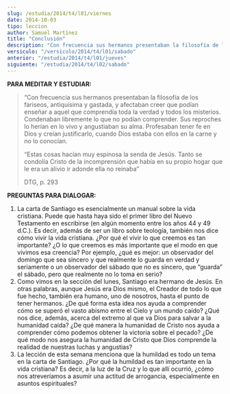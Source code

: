 ```yaml
---
slug: /estudia/2014/t4/l01/viernes
date: 2014-10-03
tipo: leccion
author: Samuel Martínez
title: "Conclusión"
description: "Con frecuencia sus hermanos presentaban la filosofía de los fariseos,  antiquísima y gastada, y afectaban creer que podían enseñar a aquel que  comprendía toda la verdad y todos los misterios. Condenaban libremente lo que  no podían comprender. Sus reproches lo herían en lo vi..."
versiculo: "/versiculo/2014/t4/l01/sabado"
anterior: "/estudia/2014/t4/l01/jueves"
siguiente: "/estudia/2014/t4/l02/sabado"
---
```


**PARA MEDITAR Y ESTUDIAR:**

> “Con frecuencia sus hermanos presentaban la filosofía de los fariseos, antiquísima y gastada, y afectaban creer que podían enseñar a aquel que comprendía toda la verdad y todos los misterios. Condenaban libremente lo que no podían comprender. Sus reproches lo herían en lo vivo y angustiaban su alma. Profesaban tener fe en Dios y creían justificarlo, cuando Dios estaba con ellos en la carne y no lo conocían.
>
> “Estas cosas hacían muy espinosa la senda de Jesús. Tanto se condolía Cristo de la incomprensión que había en su propio hogar que le era un alivio ir adonde ella no reinaba”
>
> DTG, p. 293

**PREGUNTAS PARA DIALOGAR:**

1.  La carta de Santiago es esencialmente un manual sobre la vida cristiana. Puede que hasta haya sido el primer libro del Nuevo Testamento en escribirse (en algún momento entre los años 44 y 49 d.C.). Es decir, además de ser un libro sobre teología, también nos dice cómo vivir la vida cristiana. ¿Por qué el vivir lo que creemos es tan importante? ¿O lo que creemos es más importante que el modo en que vivimos esa creencia? Por ejemplo, ¿qué es mejor: un observador del domingo que sea sincero y que realmente lo guarda en verdad y seriamente o un observador del sábado que no es sincero, que “guarda” el sábado, pero que realmente no lo toma en serio?
2.  Como vimos en la sección del lunes, Santiago era hermano de Jesús. En otras palabras, aunque Jesús era Dios mismo, el Creador de todo lo que fue hecho, también era humano, uno de nosotros, hasta el punto de tener hermanos. ¿De qué forma esta idea nos ayuda a comprender cómo se superó el vasto abismo entre el Cielo y un mundo caído? ¿Qué nos dice, además, acerca del extremo al que va Dios para salvar a la humanidad caída? ¿De qué manera la humanidad de Cristo nos ayuda a comprender cómo podemos obtener la victoria sobre el pecado? ¿De qué modo nos asegura la humanidad de Cristo que Dios comprende la realidad de nuestras luchas y angustias?
3.  La lección de esta semana menciona que la humildad es todo un tema en la carta de Santiago. ¿Por qué la humildad es tan importante en la vida cristiana? Es decir, a la luz de la Cruz y lo que allí ocurrió, ¿cómo nos atreveríamos a asumir una actitud de arrogancia, especialmente en asuntos espirituales?

